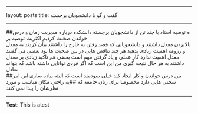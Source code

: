 ***
layout: posts
title: گفت و گو با دانشجویان برجسته
***
##ه توصیه استاد با چند تن از دانشجویان برجسته دانشکده درباره مدیریت زمان و درس خواندن صحبت کردیم اکثریت توصیه بر  
بالابردن معدل داشتند و دانشجویانی که قصد رفتن به خارج را داشتند بیان کردند  به معدل و رزومه اهمیت زیادی بدهید هر چند تناقض هایی در بین صحبت ها بود بعضی می گفتند معدل اهمیت ندارد کار عملی و یاد گرفتن مهم است بعضی هم تاکید زیادی بر معدل داشتند به هر حال نتیجه گیری من این است که اگر فردی توانایی داشته باشد که بتواند تعادل                            
##بین درس خواندن و کار ایجاد کند خیلی سودمند است که البته پیاده سازی این امر سختی هایی دارد مخصوصا برای زنان جامعه که ##به راحتی مکان مناسب و مورد نظرشان را پیدا نمی کنند

***
**Test**: This is atest
